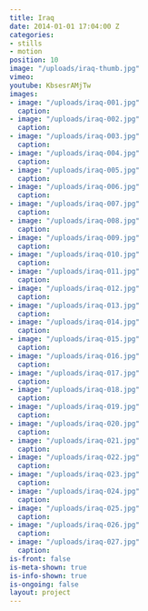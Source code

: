 ```yaml
---
title: Iraq
date: 2014-01-01 17:04:00 Z
categories:
- stills
- motion
position: 10
image: "/uploads/iraq-thumb.jpg"
vimeo: 
youtube: KbsesrAMjTw
images:
- image: "/uploads/iraq-001.jpg"
  caption:
- image: "/uploads/iraq-002.jpg"
  caption:
- image: "/uploads/iraq-003.jpg"
  caption:
- image: "/uploads/iraq-004.jpg"
  caption:
- image: "/uploads/iraq-005.jpg"
  caption:
- image: "/uploads/iraq-006.jpg"
  caption:
- image: "/uploads/iraq-007.jpg"
  caption:
- image: "/uploads/iraq-008.jpg"
  caption:
- image: "/uploads/iraq-009.jpg"
  caption:
- image: "/uploads/iraq-010.jpg"
  caption:
- image: "/uploads/iraq-011.jpg"
  caption:
- image: "/uploads/iraq-012.jpg"
  caption:
- image: "/uploads/iraq-013.jpg"
  caption:
- image: "/uploads/iraq-014.jpg"
  caption:
- image: "/uploads/iraq-015.jpg"
  caption:
- image: "/uploads/iraq-016.jpg"
  caption:
- image: "/uploads/iraq-017.jpg"
  caption:
- image: "/uploads/iraq-018.jpg"
  caption:
- image: "/uploads/iraq-019.jpg"
  caption:
- image: "/uploads/iraq-020.jpg"
  caption:
- image: "/uploads/iraq-021.jpg"
  caption:
- image: "/uploads/iraq-022.jpg"
  caption:
- image: "/uploads/iraq-023.jpg"
  caption:
- image: "/uploads/iraq-024.jpg"
  caption:
- image: "/uploads/iraq-025.jpg"
  caption:
- image: "/uploads/iraq-026.jpg"
  caption:
- image: "/uploads/iraq-027.jpg"
  caption:
is-front: false
is-meta-shown: true
is-info-shown: true
is-ongoing: false
layout: project
---
```


